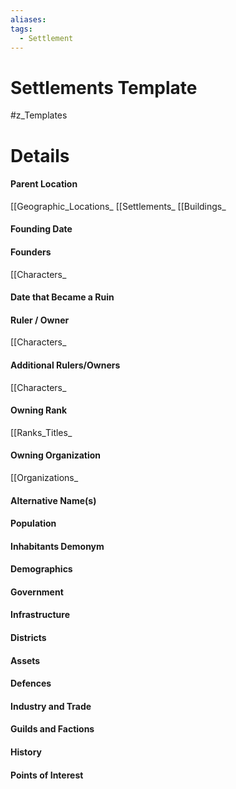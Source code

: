 ```yaml
---
aliases: 
tags:
  - Settlement
---
```

# Settlements Template
#z_Templates 


# Details
#### Parent Location
[[Geographic_Locations_
[[Settlements_
[[Buildings_
#### Founding Date
#### Founders
[[Characters_
#### Date that Became a Ruin
#### Ruler / Owner
[[Characters_
#### Additional Rulers/Owners
[[Characters_
#### Owning Rank
[[Ranks_Titles_
#### Owning Organization
[[Organizations_
#### Alternative Name(s)
#### Population
#### Inhabitants Demonym
#### Demographics
#### Government
#### Infrastructure
#### Districts
#### Assets
#### Defences
#### Industry and Trade
#### Guilds and Factions
#### History
#### Points of Interest

